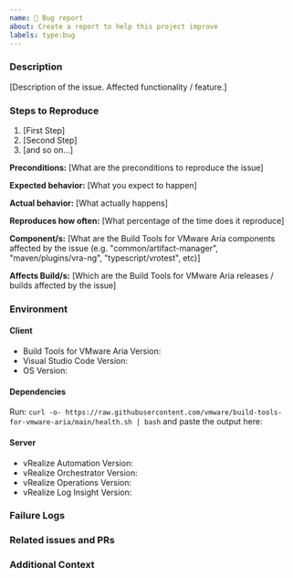 ```yaml
---
name: 🐛 Bug report
about: Create a report to help this project improve
labels: type:bug
---
```


<!-- Please search existing issues to avoid creating duplicates. -->

### Description

[Description of the issue. Affected functionality / feature.]

### Steps to Reproduce

1. [First Step]
2. [Second Step]
3. [and so on...]

**Preconditions:** [What are the preconditions to reproduce the issue]

**Expected behavior:** [What you expect to happen]

**Actual behavior:** [What actually happens]

**Reproduces how often:** [What percentage of the time does it reproduce]

**Component/s:** [What are the Build Tools for VMware Aria components affected by the issue (e.g. "common/artifact-manager", "maven/plugins/vra-ng", "typescript/vrotest", etc)]

**Affects Build/s:** [Which are the Build Tools for VMware Aria releases / builds affected by the issue]

### Environment

#### Client

- Build Tools for VMware Aria Version:
- Visual Studio Code Version:
- OS Version:

#### Dependencies

Run: `curl -o- https://raw.githubusercontent.com/vmware/build-tools-for-vmware-aria/main/health.sh | bash` and paste the output here:

#### Server

- vRealize Automation Version:
- vRealize Orchestrator Version:
- vRealize Operations Version:
- vRealize Log Insight Version:

### Failure Logs

### Related issues and PRs

<!-- Link any related issues and pull requests here using #number or user/repo#number -->

### Additional Context

<!-- Add any other information, configuration or screenshots that might be necessary to reproduce the issue. -->

